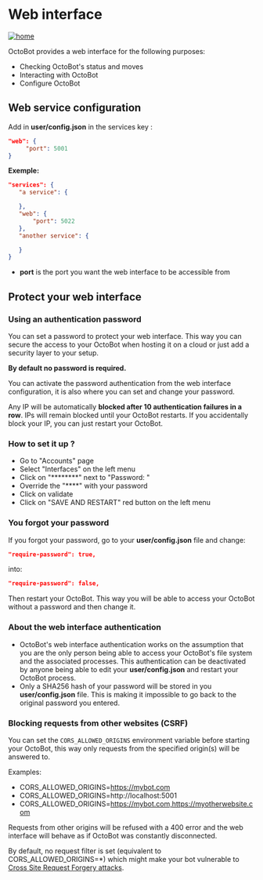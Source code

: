 Web interface
=============

[![home](https://raw.githubusercontent.com/Drakkar-Software/OctoBot/assets/wiki_resources/home.jpg)](https://raw.githubusercontent.com/Drakkar-Software/OctoBot/assets/wiki_resources/home.jpg)

OctoBot provides a web interface for the following purposes:

-   Checking OctoBot's status and moves
-   Interacting with OctoBot
-   Configure OctoBot

Web service configuration
-------------------------

Add in **user/config.json** in the services key :

``` json
"web": {
     "port": 5001
}
```

**Exemple:**

``` json
"services": {
   "a service": {

   },
   "web": {
       "port": 5022
   },
   "another service": {

   }
}
```

-   **port** is the port you want the web interface to be accessible
    from

Protect your web interface
--------------------------

### Using an authentication password

You can set a password to protect your web interface. This way you can
secure the access to your OctoBot when hosting it on a cloud or just add
a security layer to your setup.

**By default no password is required.**

You can activate the password authentication from the web interface
configuration, it is also where you can set and change your password.

Any IP will be automatically **blocked after 10 authentication failures
in a row**. IPs will remain blocked until your OctoBot restarts. If you
accidentally block your IP, you can just restart your OctoBot.

### How to set it up ?

-   Go to "Accounts" page
-   Select "Interfaces" on the left menu
-   Click on "*******\*\" next to \"Password: \"
-   Override the \"\*\*\*\*\" with your password
-   Click on validate
-   Click on \"SAVE AND RESTART\" red button on the left menu

### You forgot your password

If you forgot your password, go to your **user/config.json** file and
change:

``` json
"require-password": true,
```

into:

``` json
"require-password": false,
```

Then restart your OctoBot. This way you will be able to access your
OctoBot without a password and then change it.

### About the web interface authentication

-   OctoBot's web interface authentication works on the assumption that
    you are the only person being able to access your OctoBot's file
    system and the associated processes. This authentication can be
    deactivated by anyone being able to edit your **user/config.json**
    and restart your OctoBot process.
-   Only a SHA256 hash of your password will be stored in you
    **user/config.json** file. This is making it impossible to go back
    to the original password you entered.

### Blocking requests from other websites (CSRF)

You can set the `CORS_ALLOWED_ORIGINS` environment variable before
starting your OctoBot, this way only requests from the specified
origin(s) will be answered to.

Examples:

-   CORS\_ALLOWED\_ORIGINS=https://mybot.com
-   CORS\_ALLOWED\_ORIGINS=http://localhost:5001
-   CORS\_ALLOWED\_ORIGINS=https://mybot.com,https://myotherwebsite.com

Requests from other origins will be refused with a 400 error and the web
interface will behave as if OctoBot was constantly disconnected.

By default, no request filter is set (equivalent to
CORS\_ALLOWED\_ORIGINS=\*) which might make your bot vulnerable to
[Cross Site Request Forgery
attacks](https://owasp.org/www-community/attacks/csrf).
